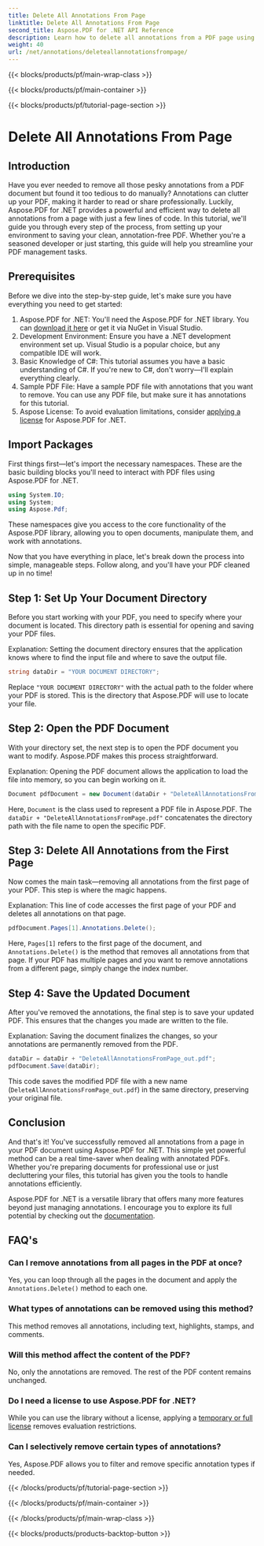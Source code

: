 ```yaml
---
title: Delete All Annotations From Page
linktitle: Delete All Annotations From Page
second_title: Aspose.PDF for .NET API Reference
description: Learn how to delete all annotations from a PDF page using Aspose.PDF for .NET. Follow our step-by-step guide to clean up your PDFs efficiently.
weight: 40
url: /net/annotations/deleteallannotationsfrompage/
---
```


{{< blocks/products/pf/main-wrap-class >}}

{{< blocks/products/pf/main-container >}}

{{< blocks/products/pf/tutorial-page-section >}}

# Delete All Annotations From Page

## Introduction
Have you ever needed to remove all those pesky annotations from a PDF document but found it too tedious to do manually? Annotations can clutter up your PDF, making it harder to read or share professionally. Luckily, Aspose.PDF for .NET provides a powerful and efficient way to delete all annotations from a page with just a few lines of code. In this tutorial, we'll guide you through every step of the process, from setting up your environment to saving your clean, annotation-free PDF. Whether you're a seasoned developer or just starting, this guide will help you streamline your PDF management tasks.

## Prerequisites

Before we dive into the step-by-step guide, let's make sure you have everything you need to get started:

1. Aspose.PDF for .NET: You'll need the Aspose.PDF for .NET library. You can [download it here](https://releases.aspose.com/pdf/net/) or get it via NuGet in Visual Studio.
2. Development Environment: Ensure you have a .NET development environment set up. Visual Studio is a popular choice, but any compatible IDE will work.
3. Basic Knowledge of C#: This tutorial assumes you have a basic understanding of C#. If you're new to C#, don't worry—I'll explain everything clearly.
4. Sample PDF File: Have a sample PDF file with annotations that you want to remove. You can use any PDF file, but make sure it has annotations for this tutorial.
5. Aspose License: To avoid evaluation limitations, consider [applying a license](https://purchase.aspose.com/temporary-license/) for Aspose.PDF for .NET.

## Import Packages

First things first—let's import the necessary namespaces. These are the basic building blocks you'll need to interact with PDF files using Aspose.PDF for .NET.

```csharp
using System.IO;
using System;
using Aspose.Pdf;
```

These namespaces give you access to the core functionality of the Aspose.PDF library, allowing you to open documents, manipulate them, and work with annotations.

Now that you have everything in place, let's break down the process into simple, manageable steps. Follow along, and you'll have your PDF cleaned up in no time!

## Step 1: Set Up Your Document Directory

Before you start working with your PDF, you need to specify where your document is located. This directory path is essential for opening and saving your PDF files.

Explanation: Setting the document directory ensures that the application knows where to find the input file and where to save the output file.

```csharp
string dataDir = "YOUR DOCUMENT DIRECTORY";
```

Replace `"YOUR DOCUMENT DIRECTORY"` with the actual path to the folder where your PDF is stored. This is the directory that Aspose.PDF will use to locate your file.

## Step 2: Open the PDF Document

With your directory set, the next step is to open the PDF document you want to modify. Aspose.PDF makes this process straightforward.

Explanation: Opening the PDF document allows the application to load the file into memory, so you can begin working on it.

```csharp
Document pdfDocument = new Document(dataDir + "DeleteAllAnnotationsFromPage.pdf");
```

Here, `Document` is the class used to represent a PDF file in Aspose.PDF. The `dataDir + "DeleteAllAnnotationsFromPage.pdf"` concatenates the directory path with the file name to open the specific PDF.

## Step 3: Delete All Annotations from the First Page

Now comes the main task—removing all annotations from the first page of your PDF. This step is where the magic happens.

Explanation: This line of code accesses the first page of your PDF and deletes all annotations on that page.

```csharp
pdfDocument.Pages[1].Annotations.Delete();
```

Here, `Pages[1]` refers to the first page of the document, and `Annotations.Delete()` is the method that removes all annotations from that page. If your PDF has multiple pages and you want to remove annotations from a different page, simply change the index number.

## Step 4: Save the Updated Document

After you've removed the annotations, the final step is to save your updated PDF. This ensures that the changes you made are written to the file.

Explanation: Saving the document finalizes the changes, so your annotations are permanently removed from the PDF.

```csharp
dataDir = dataDir + "DeleteAllAnnotationsFromPage_out.pdf";
pdfDocument.Save(dataDir);
```

This code saves the modified PDF file with a new name (`DeleteAllAnnotationsFromPage_out.pdf`) in the same directory, preserving your original file.

## Conclusion

And that's it! You've successfully removed all annotations from a page in your PDF document using Aspose.PDF for .NET. This simple yet powerful method can be a real time-saver when dealing with annotated PDFs. Whether you're preparing documents for professional use or just decluttering your files, this tutorial has given you the tools to handle annotations efficiently.

Aspose.PDF for .NET is a versatile library that offers many more features beyond just managing annotations. I encourage you to explore its full potential by checking out the [documentation](https://reference.aspose.com/pdf/net/).

## FAQ's

### Can I remove annotations from all pages in the PDF at once?
Yes, you can loop through all the pages in the document and apply the `Annotations.Delete()` method to each one.

### What types of annotations can be removed using this method?
This method removes all annotations, including text, highlights, stamps, and comments.

### Will this method affect the content of the PDF?
No, only the annotations are removed. The rest of the PDF content remains unchanged.

### Do I need a license to use Aspose.PDF for .NET?
While you can use the library without a license, applying a [temporary or full license](https://purchase.aspose.com/temporary-license/) removes evaluation restrictions.

### Can I selectively remove certain types of annotations?
Yes, Aspose.PDF allows you to filter and remove specific annotation types if needed.

{{< /blocks/products/pf/tutorial-page-section >}}

{{< /blocks/products/pf/main-container >}}

{{< /blocks/products/pf/main-wrap-class >}}

{{< blocks/products/products-backtop-button >}}
